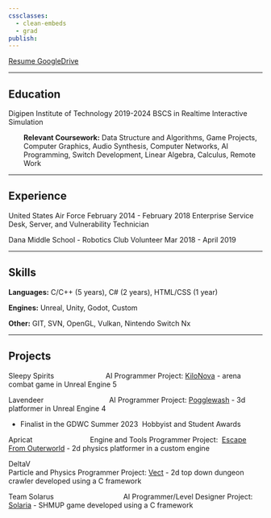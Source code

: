 ```yaml
---
cssclasses:
  - clean-embeds
  - grad
publish:
---
```

<div id='stars'></div>
<div id='stars2'></div>
<div id='stars3'></div>


[Resume GoogleDrive](https://docs.google.com/document/d/13-CkVFyklNh7k1XzGJ79Y9HZCRT6TTXbKhTmygjtT7Y/edit?usp=sharing)

---

## Education
Digipen Institute of Technology 2019-2024 
BSCS in Realtime Interactive Simulation 
  <div style="padding-left:30px;"> <b>Relevant Coursework:</b> Data Structure and Algorithms, Game Projects, Computer Graphics, Audio Synthesis, Computer Networks, AI Programming, Switch Development, Linear Algebra, Calculus, Remote Work </div>

---
## Experience
United States Air Force
February 2014 - February 2018
Enterprise Service Desk, Server, and Vulnerability Technician 

Dana Middle School - Robotics Club Volunteer
Mar 2018 - April 2019

---
## Skills
**Languages:** 
C/C++ (5 years), C# (2 years),
 HTML/CSS (1 year)

**Engines:** 
Unreal, Unity, Godot, Custom

**Other:**
GIT, SVN, OpenGL, Vulkan, 
Nintendo Switch Nx

---
## Projects

Sleepy Spirits                          
AI Programmer
Project: [KiloNova](https://sleepyspirit2022.wixsite.com/sleepyspirit) - arena combat game in Unreal Engine 5

Lavendeer                                
AI Programmer
Project: [Pogglewash](https://store.steampowered.com/app/2417620/Pogglewash/) - 3d platformer in Unreal Engine 4
- Finalist in the GDWC Summer 2023  Hobbyist and Student Awards

Apricat                                       
Engine and Tools Programmer
Project:  [Escape From Outerworld](https://store.steampowered.com/app/1718070/EFO_Escape_From_Outerworld/) - 2d physics platformer in a custom engine

DeltaV                                        
Particle and Physics Programmer
Project: [Vect](https://youtu.be/DD6Lm59M4fY) - 2d top down dungeon crawler developed using a C framework

Team Solarus                                  
AI Programmer/Level Designer
Project: [Solaria](https://www.youtube.com/watch?v=wM3hRoneoVg) - SHMUP game developed using a C framework